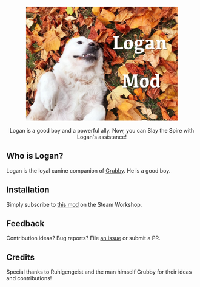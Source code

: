 <p align="center">
  <img alt="Logan Mod" src="./steam/image.jpg" width="400" />
</p>

<p align="center">
Logan is a good boy and a powerful ally. Now, you can Slay the Spire with Logan's assistance!
</p>

## Who is Logan?

Logan is the loyal canine companion of
[Grubby](https://en.wikipedia.org/wiki/Grubby). He is a good boy.

## Installation

Simply subscribe to
[this mod](https://steamcommunity.com/sharedfiles/filedetails/?id=3266253644) on
the Steam Workshop.

## Feedback

Contribution ideas? Bug reports? File
[an issue](https://github.com/brollin/LoganMod/issues/new/choose) or submit a
PR.

## Credits

Special thanks to Ruhigengeist and the man himself Grubby for their ideas and
contributions!
